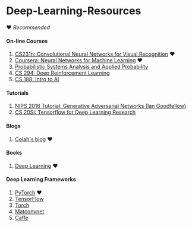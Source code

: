 # Deep-Learning-Resources
:heart: *Recommended*
#### On-line Courses
1. [CS231n: Convolutional Neural Networks for Visual Recognition](http://cs231n.stanford.edu/) :heart:
1. [Coursera: Neural Networks for Machine Learning](https://www.coursera.org/learn/neural-networks/home/welcome) :heart:
1. [Probabilistic Systems Analysis and Applied Probability](https://ocw.mit.edu/courses/electrical-engineering-and-computer-science/6-041-probabilistic-systems-analysis-and-applied-probability-fall-2010/video-lectures/)
1. [CS 294: Deep Reinforcement Learning](http://rll.berkeley.edu/deeprlcourse/)
1. [CS 188: Intro to AI](http://ai.berkeley.edu/home.html)

#### Tutorials
1. [NIPS 2016 Tutorial: Generative Adversarial Networks (Ian Goodfellow)](https://arxiv.org/abs/1701.00160)
1. [CS 20SI: Tensorflow for Deep Learning Research](http://web.stanford.edu/class/cs20si/index.html)

#### Blogs
1. [Colah's blog](http://colah.github.io/) :heart:

#### Books
1. [Deep Learning](http://www.deeplearningbook.org/) :heart:

#### Deep Learning Frameworks
1. [PyTorch](http://pytorch.org/) :heart:
1. [TensorFlow](https://www.tensorflow.org/)
1. [Torch](http://torch.ch/)
1. [Matconvnet](http://www.vlfeat.org/matconvnet/)
1. [Caffe](http://caffe.berkeleyvision.org/)

